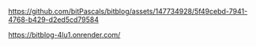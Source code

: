 https://github.com/bitPascals/bitblog/assets/147734928/5f49cebd-7941-4768-b429-d2ed5cd79584

https://bitblog-4lu1.onrender.com/
